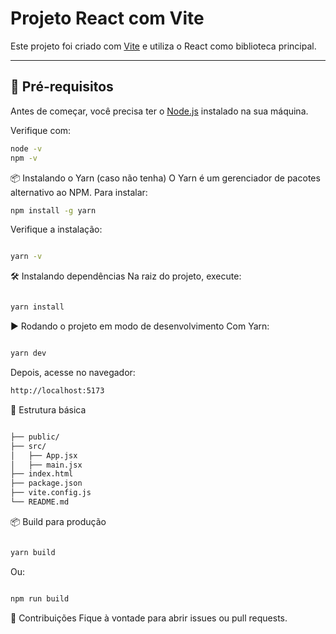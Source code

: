 # Projeto React com Vite

Este projeto foi criado com [Vite](https://vitejs.dev/) e utiliza o React como biblioteca principal.

---

## 🚀 Pré-requisitos

Antes de começar, você precisa ter o [Node.js](https://nodejs.org/) instalado na sua máquina.

Verifique com:

```bash
node -v
npm -v
```


📦 Instalando o Yarn (caso não tenha)
O Yarn é um gerenciador de pacotes alternativo ao NPM. Para instalar:


```bash
npm install -g yarn
```

Verifique a instalação:
```bash

yarn -v

```

🛠️ Instalando dependências
Na raiz do projeto, execute:

```bash

yarn install
```

▶️ Rodando o projeto em modo de desenvolvimento
Com Yarn:

```bash

yarn dev
```

Depois, acesse no navegador:

```bash
http://localhost:5173
```

🧱 Estrutura básica
```bash

├── public/
├── src/
│   ├── App.jsx
│   ├── main.jsx
├── index.html
├── package.json
├── vite.config.js
└── README.md
```

📦 Build para produção
```bash

yarn build
```
Ou:

```bash

npm run build
```
🤝 Contribuições
Fique à vontade para abrir issues ou pull requests.
